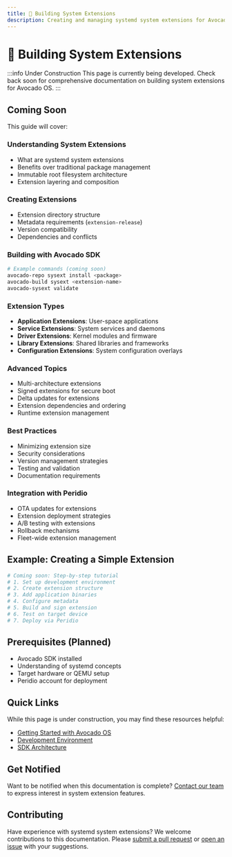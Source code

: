 ```yaml
---
title: 🚧 Building System Extensions
description: Creating and managing systemd system extensions for Avocado OS
---
```


# 🚧 Building System Extensions

:::info Under Construction
This page is currently being developed. Check back soon for comprehensive documentation on building system extensions for Avocado OS.
:::

## Coming Soon

This guide will cover:

### Understanding System Extensions

- What are systemd system extensions
- Benefits over traditional package management
- Immutable root filesystem architecture
- Extension layering and composition

### Creating Extensions

- Extension directory structure
- Metadata requirements (`extension-release`)
- Version compatibility
- Dependencies and conflicts

### Building with Avocado SDK

```bash
# Example commands (coming soon)
avocado-repo sysext install <package>
avocado-build sysext <extension-name>
avocado-sysext validate
```

### Extension Types

- **Application Extensions**: User-space applications
- **Service Extensions**: System services and daemons
- **Driver Extensions**: Kernel modules and firmware
- **Library Extensions**: Shared libraries and frameworks
- **Configuration Extensions**: System configuration overlays

### Advanced Topics

- Multi-architecture extensions
- Signed extensions for secure boot
- Delta updates for extensions
- Extension dependencies and ordering
- Runtime extension management

### Best Practices

- Minimizing extension size
- Security considerations
- Version management strategies
- Testing and validation
- Documentation requirements

### Integration with Peridio

- OTA updates for extensions
- Extension deployment strategies
- A/B testing with extensions
- Rollback mechanisms
- Fleet-wide extension management

## Example: Creating a Simple Extension

```bash
# Coming soon: Step-by-step tutorial
# 1. Set up development environment
# 2. Create extension structure
# 3. Add application binaries
# 4. Configure metadata
# 5. Build and sign extension
# 6. Test on target device
# 7. Deploy via Peridio
```

## Prerequisites (Planned)

- Avocado SDK installed
- Understanding of systemd concepts
- Target hardware or QEMU setup
- Peridio account for deployment

## Quick Links

While this page is under construction, you may find these resources helpful:

- [Getting Started with Avocado OS](./getting-started)
- [Development Environment](./development-environment)
- [SDK Architecture](./sdk-architecture)

## Get Notified

Want to be notified when this documentation is complete? [Contact our team](mailto:support@peridio.com) to express interest in system extension features.

## Contributing

Have experience with systemd system extensions? We welcome contributions to this documentation. Please [submit a pull request](https://github.com/peridio/peridio-docs) or [open an issue](https://github.com/peridio/peridio-docs/issues) with your suggestions.

